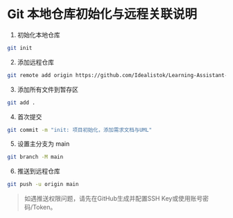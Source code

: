 # Git 本地仓库初始化与远程关联说明

1. 初始化本地仓库
```bash
git init
```

2. 添加远程仓库
```bash
git remote add origin https://github.com/Idealistok/Learning-Assistant-Platform.git
```

3. 添加所有文件到暂存区
```bash
git add .
```

4. 首次提交
```bash
git commit -m "init: 项目初始化，添加需求文档与UML"
```

5. 设置主分支为 main
```bash
git branch -M main
```

6. 推送到远程仓库
```bash
git push -u origin main
```

> 如遇推送权限问题，请先在GitHub生成并配置SSH Key或使用账号密码/Token。 